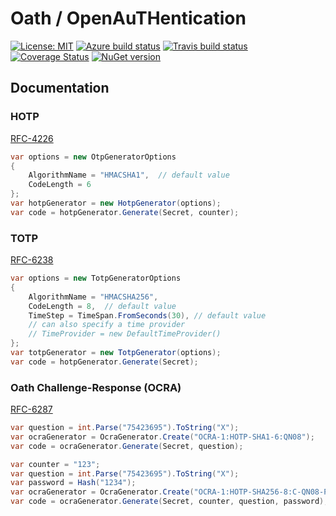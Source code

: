 # Oath / OpenAuTHentication

[![License: MIT](https://img.shields.io/badge/License-MIT-yellow.svg)](https://opensource.org/licenses/MIT)
[![Azure build status](https://lsquared.visualstudio.com/Oath/_apis/build/status/Oath-CI)](https://lsquared.visualstudio.com/Oath/_build/latest?definitionId=5)
[![Travis build status](https://travis-ci.org/LsquaredTechnologies/Oath.svg?branch=master)](https://travis-ci.org/LsquaredTechnologies/Oath/)
[![Coverage Status](https://coveralls.io/repos/github/LsquaredTechnologies/Oath/badge.svg?branch=master)](https://coveralls.io/github/LsquaredTechnologies/Oath?branch=master)
[![NuGet version](https://buildstats.info/nuget/Lsquared.Extensions.OpenAuth)](https://www.nuget.org/packages/Lsquared.Extensions.OpenAuth)

## Documentation

### HOTP

[RFC-4226](https://tools.ietf.org/html/rfc4226)

```csharp
var options = new OtpGeneratorOptions
{
    AlgorithmName = "HMACSHA1",  // default value
    CodeLength = 6
};
var hotpGenerator = new HotpGenerator(options);
var code = hotpGenerator.Generate(Secret, counter);
```

### TOTP

[RFC-6238](https://tools.ietf.org/html/rfc6238)

```csharp
var options = new TotpGeneratorOptions
{
    AlgorithmName = "HMACSHA256",
    CodeLength = 8,  // default value
    TimeStep = TimeSpan.FromSeconds(30), // default value
    // can also specify a time provider
    // TimeProvider = new DefaultTimeProvider()
};
var totpGenerator = new TotpGenerator(options);
var code = hotpGenerator.Generate(Secret);
```

### Oath Challenge-Response (OCRA)

[RFC-6287](https://tools.ietf.org/html/rfc6287)

```csharp
var question = int.Parse("75423695").ToString("X");
var ocraGenerator = OcraGenerator.Create("OCRA-1:HOTP-SHA1-6:QN08");
var code = ocraGenerator.Generate(Secret, question);
```

```csharp
var counter = "123";
var question = int.Parse("75423695").ToString("X");
var password = Hash("1234");
var ocraGenerator = OcraGenerator.Create("OCRA-1:HOTP-SHA256-8:C-QN08-PSHA1");
var code = ocraGenerator.Generate(Secret, counter, question, password);
```


